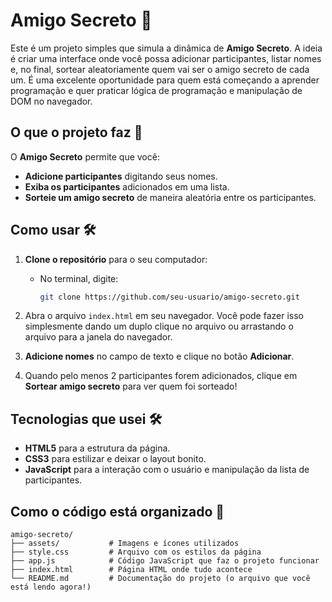 # Amigo Secreto 🎁

Este é um projeto simples que simula a dinâmica de **Amigo Secreto**. A ideia é criar uma interface onde você possa adicionar participantes, listar nomes e, no final, sortear aleatoriamente quem vai ser o amigo secreto de cada um. É uma excelente oportunidade para quem está começando a aprender programação e quer praticar lógica de programação e manipulação de DOM no navegador.

## O que o projeto faz 🚀

O **Amigo Secreto** permite que você:

- **Adicione participantes** digitando seus nomes.
- **Exiba os participantes** adicionados em uma lista.
- **Sorteie um amigo secreto** de maneira aleatória entre os participantes.

## Como usar 🛠️

1. **Clone o repositório** para o seu computador:
   - No terminal, digite:
     ```bash
     git clone https://github.com/seu-usuario/amigo-secreto.git
     ```
   
2. Abra o arquivo `index.html` em seu navegador. Você pode fazer isso simplesmente dando um duplo clique no arquivo ou arrastando o arquivo para a janela do navegador.

3. **Adicione nomes** no campo de texto e clique no botão **Adicionar**. 

4. Quando pelo menos 2 participantes forem adicionados, clique em **Sortear amigo secreto** para ver quem foi sorteado!


## Tecnologias que usei 🛠️

- **HTML5** para a estrutura da página.
- **CSS3** para estilizar e deixar o layout bonito.
- **JavaScript** para a interação com o usuário e manipulação da lista de participantes.

## Como o código está organizado 📂

```plaintext
amigo-secreto/
├── assets/           # Imagens e ícones utilizados
├── style.css         # Arquivo com os estilos da página
├── app.js            # Código JavaScript que faz o projeto funcionar
├── index.html        # Página HTML onde tudo acontece
└── README.md         # Documentação do projeto (o arquivo que você está lendo agora!)
